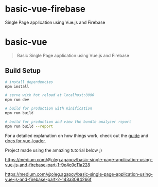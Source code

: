 # basic-vue-firebase
Single Page application using Vue.js and Firebase

# basic-vue

> Basic Single Page application using Vue.js and Firebase

## Build Setup

``` bash
# install dependencies
npm install

# serve with hot reload at localhost:8080
npm run dev

# build for production with minification
npm run build

# build for production and view the bundle analyzer report
npm run build --report
```

For a detailed explanation on how things work, check out the [guide](http://vuejs-templates.github.io/webpack/) and [docs for vue-loader](http://vuejs.github.io/vue-loader).

Project made using the amazing tutorial below ;)

https://medium.com/@oleg.agapov/basic-single-page-application-using-vue-js-and-firebase-part-1-9e4c0c11a228

https://medium.com/@oleg.agapov/basic-single-page-application-using-vue-js-and-firebase-part-2-143a3084266f

